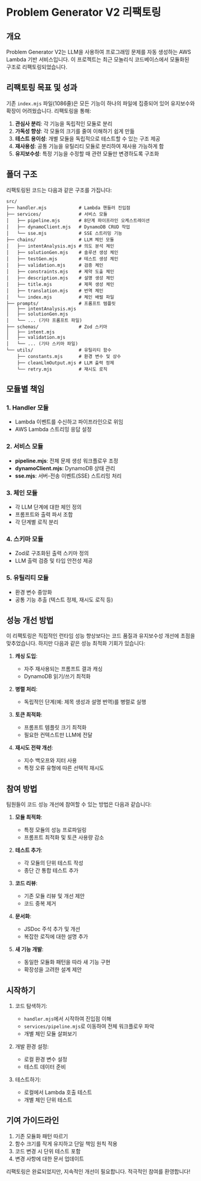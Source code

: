 # Problem Generator V2 리팩토링

## 개요

Problem Generator V2는 LLM을 사용하여 프로그래밍 문제를 자동 생성하는 AWS Lambda 기반 서비스입니다. 이 프로젝트는 최근 모놀리식 코드베이스에서 모듈화된 구조로 리팩토링되었습니다.

## 리팩토링 목표 및 성과

기존 `index.mjs` 파일(1086줄)은 모든 기능이 하나의 파일에 집중되어 있어 유지보수와 확장이 어려웠습니다. 리팩토링을 통해:

1. **관심사 분리**: 각 기능을 독립적인 모듈로 분리
2. **가독성 향상**: 각 모듈의 크기를 줄여 이해하기 쉽게 만듦
3. **테스트 용이성**: 개별 모듈을 독립적으로 테스트할 수 있는 구조 제공
4. **재사용성**: 공통 기능을 유틸리티 모듈로 분리하여 재사용 가능하게 함
5. **유지보수성**: 특정 기능을 수정할 때 관련 모듈만 변경하도록 구조화

## 폴더 구조

리팩토링된 코드는 다음과 같은 구조를 가집니다:

```
src/
├── handler.mjs            # Lambda 핸들러 진입점
├── services/              # 서비스 모듈
│   ├── pipeline.mjs       # 8단계 파이프라인 오케스트레이션
│   ├── dynamoClient.mjs   # DynamoDB CRUD 작업
│   └── sse.mjs            # SSE 스트리밍 기능
├── chains/                # LLM 체인 모듈
│   ├── intentAnalysis.mjs # 의도 분석 체인
│   ├── solutionGen.mjs    # 솔루션 생성 체인
│   ├── testGen.mjs        # 테스트 생성 체인
│   ├── validation.mjs     # 검증 체인
│   ├── constraints.mjs    # 제약 도출 체인
│   ├── description.mjs    # 설명 생성 체인
│   ├── title.mjs          # 제목 생성 체인
│   ├── translation.mjs    # 번역 체인
│   └── index.mjs          # 체인 배럴 파일
├── prompts/               # 프롬프트 템플릿
│   ├── intentAnalysis.mjs
│   ├── solutionGen.mjs
│   └── ... (기타 프롬프트 파일)
├── schemas/               # Zod 스키마
│   ├── intent.mjs
│   ├── validation.mjs
│   └── ... (기타 스키마 파일)
└── utils/                 # 유틸리티 함수
    ├── constants.mjs      # 환경 변수 및 상수
    ├── cleanLlmOutput.mjs # LLM 출력 정제
    └── retry.mjs          # 재시도 로직
```

## 모듈별 책임

### 1. Handler 모듈

- Lambda 이벤트를 수신하고 파이프라인으로 위임
- AWS Lambda 스트리밍 응답 설정

### 2. 서비스 모듈

- **pipeline.mjs**: 전체 문제 생성 워크플로우 조정
- **dynamoClient.mjs**: DynamoDB 상태 관리
- **sse.mjs**: 서버-전송 이벤트(SSE) 스트리밍 처리

### 3. 체인 모듈

- 각 LLM 단계에 대한 체인 정의
- 프롬프트와 출력 파서 조합
- 각 단계별 로직 분리

### 4. 스키마 모듈

- Zod로 구조화된 출력 스키마 정의
- LLM 출력 검증 및 타입 안전성 제공

### 5. 유틸리티 모듈

- 환경 변수 중앙화
- 공통 기능 추출 (텍스트 정제, 재시도 로직 등)

## 성능 개선 방법

이 리팩토링은 직접적인 런타임 성능 향상보다는 코드 품질과 유지보수성 개선에 초점을 맞추었습니다. 하지만 다음과 같은 성능 최적화 기회가 있습니다:

1. **캐싱 도입**:
   - 자주 재사용되는 프롬프트 결과 캐싱
   - DynamoDB 읽기/쓰기 최적화

2. **병렬 처리**:
   - 독립적인 단계(예: 제목 생성과 설명 번역)를 병렬로 실행

3. **토큰 최적화**:
   - 프롬프트 템플릿 크기 최적화
   - 필요한 컨텍스트만 LLM에 전달

4. **재시도 전략 개선**:
   - 지수 백오프와 지터 사용
   - 특정 오류 유형에 따른 선택적 재시도

## 참여 방법

팀원들이 코드 성능 개선에 참여할 수 있는 방법은 다음과 같습니다:

1. **모듈 최적화**:
   - 특정 모듈의 성능 프로파일링
   - 프롬프트 최적화 및 토큰 사용량 감소

2. **테스트 추가**:
   - 각 모듈의 단위 테스트 작성
   - 종단 간 통합 테스트 추가

3. **코드 리뷰**:
   - 기존 모듈 리뷰 및 개선 제안
   - 코드 중복 제거

4. **문서화**:
   - JSDoc 주석 추가 및 개선
   - 복잡한 로직에 대한 설명 추가

5. **새 기능 개발**:
   - 동일한 모듈화 패턴을 따라 새 기능 구현
   - 확장성을 고려한 설계 제안

## 시작하기

1. 코드 탐색하기:
   - `handler.mjs`에서 시작하여 진입점 이해
   - `services/pipeline.mjs`로 이동하여 전체 워크플로우 파악
   - 개별 체인 모듈 살펴보기

2. 개발 환경 설정:
   - 로컬 환경 변수 설정
   - 테스트 데이터 준비

3. 테스트하기:
   - 로컬에서 Lambda 호출 테스트
   - 개별 체인 단위 테스트

## 기여 가이드라인

1. 기존 모듈화 패턴 따르기
2. 함수 크기를 작게 유지하고 단일 책임 원칙 적용
3. 코드 변경 시 단위 테스트 포함
4. 변경 사항에 대한 문서 업데이트

리팩토링은 완료되었지만, 지속적인 개선이 필요합니다. 적극적인 참여를 환영합니다!
